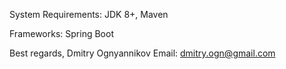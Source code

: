 ﻿

System Requirements: JDK 8+, Maven

Frameworks: Spring Boot


Best regards,
Dmitry Ognyannikov
Email: dmitry.ogn@gmail.com
